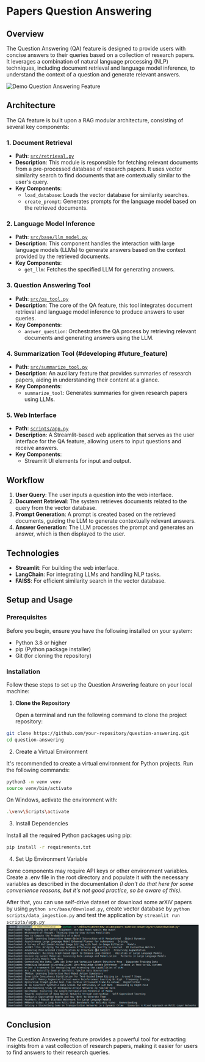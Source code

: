 # Papers Question Answering

## Overview

The Question Answering (QA) feature is designed to provide users with concise answers to their queries based on a collection of research papers. It leverages a combination of natural language processing (NLP) techniques, including document retrieval and language model inference, to understand the context of a question and generate relevant answers.

![Demo Question Answering Feature]("https://github.com/Healer-H/papers-question-answering/blob/master/_assets/images/demo-feature-question-answering.gif" "Demo Question Answering Feature")

## Architecture

The QA feature is built upon a RAG modular architecture, consisting of several key components:


### 1. Document Retrieval

- **Path**: [`src/retrieval.py`](src/retrieval.py)
- **Description**: This module is responsible for fetching relevant documents from a pre-processed database of research papers. It uses vector similarity search to find documents that are contextually similar to the user's query.
- **Key Components**:
  - `load_database`: Loads the vector database for similarity searches.
  - `create_prompt`: Generates prompts for the language model based on the retrieved documents.

### 2. Language Model Inference

- **Path**: [`src/base/llm_model.py`](src/base/llm_model.py)
- **Description**: This component handles the interaction with large language models (LLMs) to generate answers based on the context provided by the retrieved documents.
- **Key Components**:
  - `get_llm`: Fetches the specified LLM for generating answers.

### 3. Question Answering Tool

- **Path**: [`src/qa_tool.py`](src/qa_tool.py)
- **Description**: The core of the QA feature, this tool integrates document retrieval and language model inference to produce answers to user queries.
- **Key Components**:
  - `answer_question`: Orchestrates the QA process by retrieving relevant documents and generating answers using the LLM.

### 4. Summarization Tool (#developing #future_feature)

- **Path**: [`src/summarize_tool.py`](src/summarize_tool.py)
- **Description**: An auxiliary feature that provides summaries of research papers, aiding in understanding their content at a glance.
- **Key Components**:
  - `summarize_tool`: Generates summaries for given research papers using LLMs.

### 5. Web Interface

- **Path**: [`scripts/app.py`](scripts/app.py)
- **Description**: A Streamlit-based web application that serves as the user interface for the QA feature, allowing users to input questions and receive answers.
- **Key Components**:
  - Streamlit UI elements for input and output.

## Workflow

1. **User Query**: The user inputs a question into the web interface.
2. **Document Retrieval**: The system retrieves documents related to the query from the vector database.
3. **Prompt Generation**: A prompt is created based on the retrieved documents, guiding the LLM to generate contextually relevant answers.
4. **Answer Generation**: The LLM processes the prompt and generates an answer, which is then displayed to the user.

## Technologies

- **Streamlit**: For building the web interface.
- **LangChain**: For integrating LLMs and handling NLP tasks.
- **FAISS**: For efficient similarity search in the vector database.

## Setup and Usage

### Prerequisites

Before you begin, ensure you have the following installed on your system:

- Python 3.8 or higher
- pip (Python package installer)
- Git (for cloning the repository)

### Installation

Follow these steps to set up the Question Answering feature on your local machine:

1. **Clone the Repository**

   Open a terminal and run the following command to clone the project repository:

```bash
git clone https://github.com/your-repository/question-answering.git
cd question-answering
```

2. Create a Virtual Environment

It's recommended to create a virtual environment for Python projects. Run the following commands:

```bash
python3 -m venv venv
source venv/bin/activate
```

On Windows, activate the environment with:

```bash
.\venv\Scripts\activate
```

3. Install Dependencies

Install all the required Python packages using pip:

```bash
pip install -r requirements.txt
```

4. Set Up Environment Variable

Some components may require API keys or other environment variables. Create a .env file in the root directory and populate it with the necessary variables as described in the documentation _(I don't do that here for some convenience reasons, but it's not good practice, so be aware of this)_.

After that, you can use self-drive dataset or download some arXiV papers by using `python src/base/download.py`, create vector database by `python scripts/data_ingestion.py` and test the application by `streamlit run scripts/app.py`
![Download papers](_assets/images/download_process.png "Download papers")

## Conclusion

The Question Answering feature provides a powerful tool for extracting insights from a vast collection of research papers, making it easier for users to find answers to their research queries.
